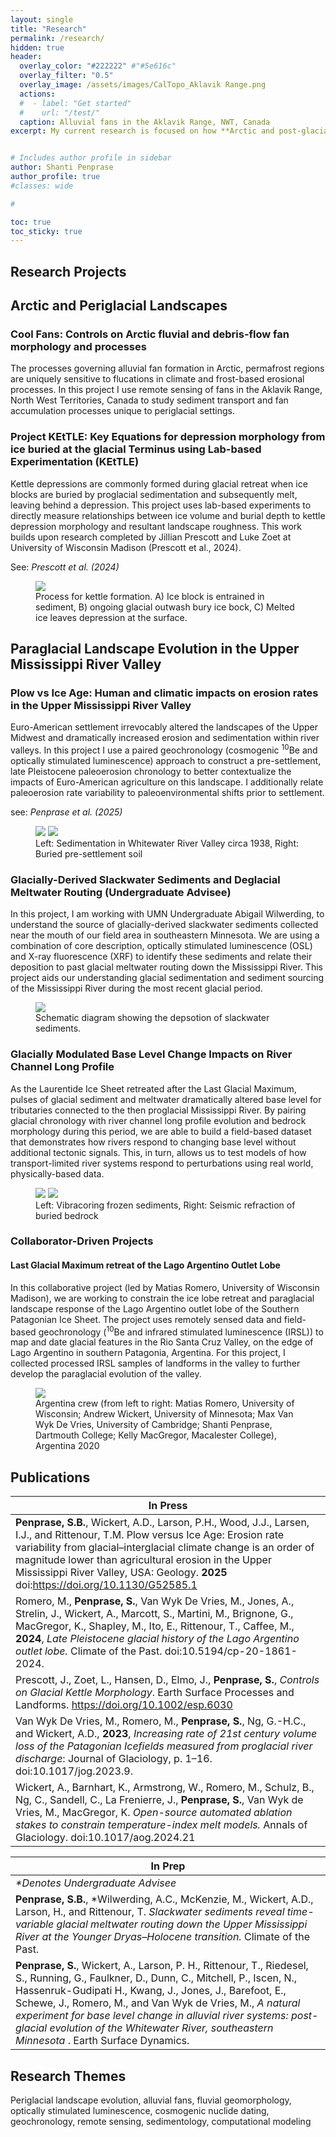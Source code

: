 ```yaml
---
layout: single
title: "Research"
permalink: /research/
hidden: true
header:
  overlay_color: "#222222" #"#5e616c"
  overlay_filter: "0.5"
  overlay_image: /assets/images/CalTopo_Aklavik Range.png
  actions:
  #  - label: "Get started"
  #    url: "/test/"
  caption: Alluvial fans in the Aklavik Range, NWT, Canada
excerpt: My current research is focused on how **Arctic and post-glacial landscapes evolve in the face of changing climate and geomorphic processes**. I am particularly interested in Arctic alluvial fan formation processes, frost-based erosional processes, climated-driven changes in sedimentation, and periglacial landscape evolution. I have also completed projects focused on understanding how **changes in climate, glaciation, and land use impact the morphology of river catchments** and connecting landscapes of the icy past during the Last Glacial Maximum (approx. 20,000 years ago) to more modern changes caused by Euro-American farming and paraglacial (or post-glacial) landscape evolution. <br><br>I address my research questions using a number of approaches, including remote sensing, laboratory experimentation, field measurements, and geochronology (optically stimulated luminescence and <sup>10</sup>Be cosmogenic nuclide dating).


# Includes author profile in sidebar
author: Shanti Penprase
author_profile: true
#classes: wide

# 

toc: true
toc_sticky: true        
---
```

## Research Projects
## Arctic and Periglacial Landscapes
### Cool Fans: Controls on Arctic fluvial and debris-flow fan morphology and processes

The processes governing alluvial fan formation in Arctic, permafrost regions are uniquely sensitive to flucations in climate and frost-based erosional processes. In this project I use remote sensing of fans in the Aklavik Range, North West Territories, Canada to study sediment transport and fan accumulation processes unique to periglacial settings. 

### Project KEtTLE: Key Equations for depression morphology from ice buried at the glacial Terminus using Lab-based Experimentation (KEtTLE)

Kettle depressions are commonly formed during glacial retreat when ice blocks are buried by proglacial sedimentation and subsequently melt, leaving behind a depression. This project uses lab-based experiments to directly measure relationships between ice volume and burial depth to kettle depression morphology and resultant landscape roughness. This work builds upon research completed by Jillian Prescott and Luke Zoet at University of Wisconsin Madison (Prescott et al., 2024). 

See: <i>Prescott et al. (2024)</i>

<figure class="single">
	<img src="/assets/images/Kettle Formation Diagram_only kettles.png">
	<figcaption> Process for kettle formation. A) Ice block is entrained in sediment, B) ongoing glacial outwash bury ice bock, C) Melted ice leaves depression at the surface. </figcaption>
</figure>


## Paraglacial Landscape Evolution in the Upper Mississippi River Valley
### Plow vs Ice Age: Human and climatic impacts on erosion rates in the Upper Mississippi River Valley
 
Euro-American settlement irrevocably altered the landscapes of the Upper Midwest and dramatically increased erosion and sedimentation within river valleys. In this project I use a paired geochronology (cosmogenic <sup>10</sup>Be and optically stimulated luminescence) approach to construct a pre-settlement, late Pleistocene paleoerosion chronology to better contextualize the impacts of Euro-American agriculture on this landscape. I additionally relate paleoerosion rate variability to paleoenvironmental shifts prior to settlement.

see: <i>Penprase et al. (2025)</i> 

<figure class="half">
	<img src="/assets/images/Beaver_HouseSedimentation_1938.jpg">
	<img src="/assets/images/IMG_5543_2.JPG">
	<figcaption>Left: Sedimentation in Whitewater River Valley circa 1938, Right: Buried pre-settlement soil</figcaption>
</figure>

### Glacially-Derived Slackwater Sediments and Deglacial Meltwater Routing (Undergraduate Advisee)

In this project, I am working with UMN Undergraduate Abigail Wilwerding, to understand the source of glacially-derived slackwater sediments collected near the mouth of our field area in southeastern Minnesota. We are using a combination of core description, optically stimulated luminescence (OSL) and X-ray fluorescence (XRF) to identify these sediments and relate their deposition to past glacial meltwater routing down the Mississippi River. This project aids our understanding glacial sedimentation and sediment sourcing of the Mississippi River during the most recent glacial period.
 
<figure class="single">
	<img src="/assets/images/Slackwater_horizontal.png">
	<figcaption>Schematic diagram showing the depsotion of slackwater sediments.</figcaption>
</figure>
 
### Glacially Modulated Base Level Change Impacts on River Channel Long Profile

As the Laurentide Ice Sheet retreated after the Last Glacial Maximum, pulses of glacial sediment and meltwater dramatically altered base level for tributaries connected to the then proglacial Mississippi River. By pairing glacial chronology with river channel long profile evolution and bedrock morphology during this period, we are able to build a field-based dataset that demonstrates how rivers respond to changing base level without additional tectonic signals. This, in turn, allows us to test models of how transport-limited river systems respond to perturbations using real world, physically-based data. 

<figure class="half">
	<img src="/assets/images/PXL_20220227_211207835.JPEG">
	<img src="/assets/images/banners/IMG_0211.JPG">
	<figcaption>Left: Vibracoring frozen sediments, Right: Seismic refraction of buried bedrock</figcaption>
</figure>

### Collaborator-Driven Projects

#### Last Glacial Maximum retreat of the Lago Argentino Outlet Lobe

In this collaborative project (led by Matias Romero, University of Wisconsin Madison), we are working to constrain the ice lobe retreat and paraglacial landscape response of the Lago Argentino outlet lobe of the Southern Patagonian Ice Sheet. The project uses remotely sensed data and field-based geochronology (<sup>10</sup>Be and infrared stimulated luminescence (IRSL)) to map and date glacial features in the Rio Santa Cruz Valley, on the edge of Lago Argentino in southern Patagonia, Argentina. For this project, I collected processed IRSL samples of landforms in the valley to further develop the paraglacial evolution of the valley.


<figure class="single">
	<img src="/assets/images/IMG_3837.png">
	<figcaption>Argentina crew (from left to right: Matias Romero, University of Wisconsin; Andrew Wickert, University of Minnesota; Max Van Wyk De Vries, University of Cambridge; Shanti Penprase, Dartmouth College; Kelly MacGregor, Macalester College), Argentina 2020</figcaption>
</figure>

## Publications

| In Press | 
| ------- | 
| **Penprase, S.B.**, Wickert, A.D., Larson, P.H., Wood, J.J., Larsen, I.J., and Rittenour, T.M. Plow versus Ice Age: Erosion rate variability from glacial–interglacial climate change is an order of magnitude lower than agricultural erosion in the Upper Mississippi River Valley, USA:</i> Geology. **2025** doi:https://doi.org/10.1130/G52585.1 | 
| Romero, M., **Penprase, S.**, Van Wyk De Vries, M., Jones, A., Strelin, J., Wickert, A., Marcott, S., Martini, M., Brignone, G., MacGregor, K., Shapley, M., Ito, E., Rittenour, T., Caffee, M., **2024**, <i>Late Pleistocene glacial history of the Lago Argentino outlet lobe.</i> Climate of the Past. doi:10.5194/cp-20-1861-2024. |
| Prescott, J., Zoet, L., Hansen, D., Elmo, J., **Penprase, S.**, <i>Controls on Glacial Kettle Morphology</i>. Earth Surface Processes and Landforms. https://doi.org/10.1002/esp.6030 |
| Van Wyk De Vries, M., Romero, M., **Penprase, S.**, Ng, G.-H.C., and Wickert, A.D., **2023**, <I>Increasing rate of 21st century volume loss of the Patagonian Icefields measured from proglacial river discharge</i>: Journal of Glaciology, p. 1–16. doi:10.1017/jog.2023.9. |
| Wickert, A., Barnhart, K., Armstrong, W., Romero, M., Schulz, B., Ng, C., Sandell, C., La Frenierre, J., **Penprase, S.**, Van Wyk de Vries, M., MacGregor, K. <i>Open-source automated ablation stakes to constrain temperature-index melt models.</i> Annals of Glaciology. doi:10.1017/aog.2024.21| 


| In Prep | 
| ------- | 
|<i>*Denotes Undergraduate Advisee</i>|
| **Penprase, S.B.**, *Wilwerding, A.C., McKenzie, M., Wickert, A.D., Larson, H., and Rittenour, T. <i>Slackwater sediments reveal time-variable glacial meltwater routing down the Upper Mississippi River at the Younger Dryas–Holocene transition.</i> Climate of the Past. |
| **Penprase, S.**, Wickert, A., Larson, P. H., Rittenour, T., Riedesel, S., Running, G., Faulkner, D., Dunn, C., Mitchell, P., Iscen, N., Hassenruk-Gudipati H., Kwang, J., Jones, J., Barefoot, E., Schewe, J., Romero, M., and Van Wyk de Vries, M., <i>A natural experiment for base level change in alluvial river systems: post-glacial evolution of the Whitewater River, southeastern Minnesota </i>. Earth Surface Dynamics. |


## Research Themes

Periglacial landscape evolution, alluvial fans, fluvial geomorphology, optically stimulated luminescence, cosmogenic nuclide dating, geochronology, remote sensing, sedimentology, computational modeling
